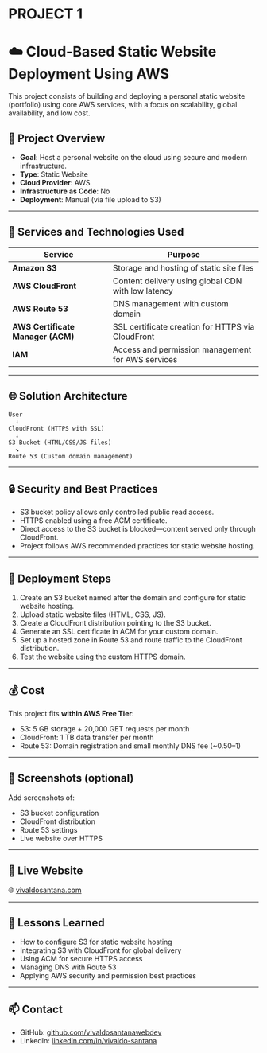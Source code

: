 # PROJECT 1

# ☁️ Cloud-Based Static Website Deployment Using AWS

This project consists of building and deploying a personal static website (portfolio) using core AWS services, with a focus on scalability, global availability, and low cost.

## 📌 Project Overview

- **Goal**: Host a personal website on the cloud using secure and modern infrastructure.
- **Type**: Static Website
- **Cloud Provider**: AWS
- **Infrastructure as Code**: No
- **Deployment**: Manual (via file upload to S3)

---

## 🔧 Services and Technologies Used

| Service                           | Purpose                                            |
| --------------------------------- | -------------------------------------------------- |
| **Amazon S3**                     | Storage and hosting of static site files           |
| **AWS CloudFront**                | Content delivery using global CDN with low latency |
| **AWS Route 53**                  | DNS management with custom domain                  |
| **AWS Certificate Manager (ACM)** | SSL certificate creation for HTTPS via CloudFront  |
| **IAM**                           | Access and permission management for AWS services  |

---

## 🌐 Solution Architecture

```plaintext
User
  ↓
CloudFront (HTTPS with SSL)
  ↓
S3 Bucket (HTML/CSS/JS files)
  ↘
Route 53 (Custom domain management)
```

---

## 🔒 Security and Best Practices

- S3 bucket policy allows only controlled public read access.
- HTTPS enabled using a free ACM certificate.
- Direct access to the S3 bucket is blocked—content served only through CloudFront.
- Project follows AWS recommended practices for static website hosting.

---

## 🚀 Deployment Steps

1. Create an S3 bucket named after the domain and configure for static website hosting.
2. Upload static website files (HTML, CSS, JS).
3. Create a CloudFront distribution pointing to the S3 bucket.
4. Generate an SSL certificate in ACM for your custom domain.
5. Set up a hosted zone in Route 53 and route traffic to the CloudFront distribution.
6. Test the website using the custom HTTPS domain.

---

## 💰 Cost

This project fits **within AWS Free Tier**:

- S3: 5 GB storage + 20,000 GET requests per month
- CloudFront: 1 TB data transfer per month
- Route 53: Domain registration and small monthly DNS fee (~$0.50–$1)

---

## 📸 Screenshots (optional)

Add screenshots of:

- S3 bucket configuration
- CloudFront distribution
- Route 53 settings
- Live website over HTTPS

---

## 📎 Live Website

🌐 [vivaldosantana.com](https://vivaldosantana.com)

---

## 🧠 Lessons Learned

- How to configure S3 for static website hosting
- Integrating S3 with CloudFront for global delivery
- Using ACM for secure HTTPS access
- Managing DNS with Route 53
- Applying AWS security and permission best practices

---

## 📫 Contact

- GitHub: [github.com/vivaldosantanawebdev](https://github.com/vivaldosantanawebdev)
- LinkedIn: [linkedin.com/in/vivaldo-santana](https://www.linkedin.com/in/vivaldo-santana/)
